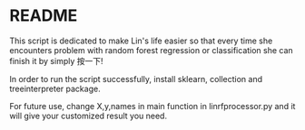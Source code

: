 # README

This script is dedicated to make Lin's life easier so that every time she encounters problem with random forest regression or classification she can finish it by simply 按一下! 

In order to run the script successfully, install sklearn, collection and treeinterpreter package.

For future use, change X,y,names in main function in linrfprocessor.py and it will give your customized result you need.